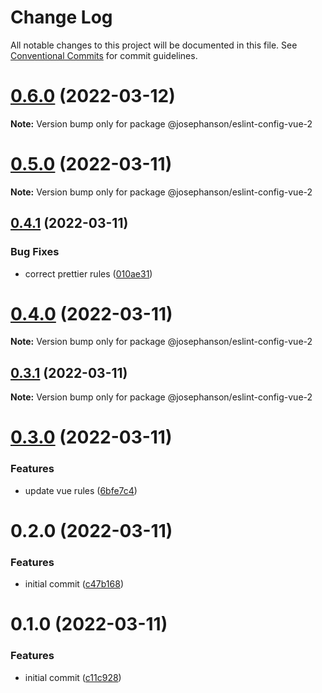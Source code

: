 # Change Log

All notable changes to this project will be documented in this file.
See [Conventional Commits](https://conventionalcommits.org) for commit guidelines.

# [0.6.0](https://github.com/JosephAnson/eslint-config-vue-2/compare/v0.5.0...v0.6.0) (2022-03-12)

**Note:** Version bump only for package @josephanson/eslint-config-vue-2





# [0.5.0](https://github.com/JosephAnson/eslint-config-vue-2/compare/v0.4.1...v0.5.0) (2022-03-11)

**Note:** Version bump only for package @josephanson/eslint-config-vue-2





## [0.4.1](https://github.com/JosephAnson/eslint-config-vue-2/compare/v0.4.0...v0.4.1) (2022-03-11)


### Bug Fixes

* correct prettier rules ([010ae31](https://github.com/JosephAnson/eslint-config-vue-2/commit/010ae3173bc6476724a7852fa6b9815c73ec31dc))





# [0.4.0](https://github.com/JosephAnson/eslint-config-vue-2/compare/v0.3.1...v0.4.0) (2022-03-11)

**Note:** Version bump only for package @josephanson/eslint-config-vue-2





## [0.3.1](https://github.com/JosephAnson/eslint-config-vue-2/compare/v0.3.0...v0.3.1) (2022-03-11)

**Note:** Version bump only for package @josephanson/eslint-config-vue-2





# [0.3.0](https://github.com/JosephAnson/eslint-config-vue-2/compare/v0.2.0...v0.3.0) (2022-03-11)


### Features

* update vue rules ([6bfe7c4](https://github.com/JosephAnson/eslint-config-vue-2/commit/6bfe7c4180a0c869e54f15c3c2042d30e1ec36f1))





# 0.2.0 (2022-03-11)


### Features

* initial commit ([c47b168](https://github.com/JosephAnson/eslint-config-vue-2/commit/c47b16870580f0a98d5e22ece96017be59791912))





# 0.1.0 (2022-03-11)


### Features

* initial commit ([c11c928](https://github.com/JosephAnson/eslint-config-vue-2/commit/c11c9284bc4ff7f443523292fbdc9bf3929595d8))
